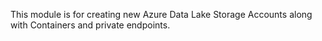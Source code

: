 This module is for creating new Azure Data Lake Storage Accounts along with Containers and private endpoints.
